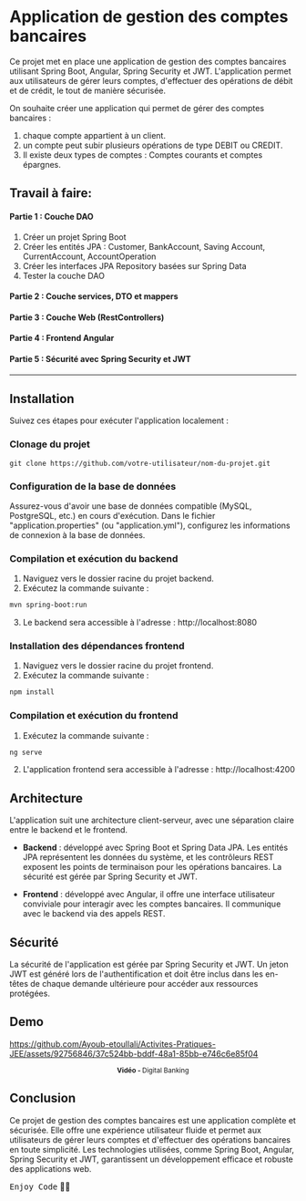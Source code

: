 # Application de gestion des comptes bancaires

Ce projet met en place une application de gestion des comptes bancaires utilisant Spring Boot, Angular, Spring Security et JWT. L'application permet aux utilisateurs de gérer leurs comptes, d'effectuer des opérations de débit et de crédit, le tout de manière sécurisée.

On souhaite créer une application qui permet de gérer des comptes bancaires : 
1) chaque compte appartient à un client. <br>
2) un compte peut subir plusieurs opérations de type DEBIT ou CREDIT. <br>
3) Il existe deux types de comptes : Comptes courants et comptes épargnes. 

## Travail à faire:
#### Partie 1 : Couche DAO 
1. Créer un projet Spring Boot
2. Créer les entités JPA : Customer, BankAccount, Saving Account, CurrentAccount, AccountOperation
3. Créer les interfaces JPA Repository basées sur Spring Data
4. Tester la couche DAO
#### Partie 2 : Couche services, DTO et mappers
#### Partie 3 : Couche Web (RestControllers)
#### Partie 4 : Frontend Angular
#### Partie 5 : Sécurité avec Spring Security et JWT

***

## Installation

Suivez ces étapes pour exécuter l'application localement :

### Clonage du projet

```
git clone https://github.com/votre-utilisateur/nom-du-projet.git
```

### Configuration de la base de données

Assurez-vous d'avoir une base de données compatible (MySQL, PostgreSQL, etc.) en cours d'exécution. Dans le fichier "application.properties" (ou "application.yml"), configurez les informations de connexion à la base de données.

### Compilation et exécution du backend

1. Naviguez vers le dossier racine du projet backend.
2. Exécutez la commande suivante :

```bash
mvn spring-boot:run
```

3. Le backend sera accessible à l'adresse : http://localhost:8080

### Installation des dépendances frontend

1. Naviguez vers le dossier racine du projet frontend.
2. Exécutez la commande suivante :

```bash
npm install
```

### Compilation et exécution du frontend

1. Exécutez la commande suivante :

```bash
ng serve
```

2. L'application frontend sera accessible à l'adresse : http://localhost:4200

## Architecture

L'application suit une architecture client-serveur, avec une séparation claire entre le backend et le frontend.

- **Backend** : développé avec Spring Boot et Spring Data JPA. Les entités JPA représentent les données du système, et les contrôleurs REST exposent les points de terminaison pour les opérations bancaires. La sécurité est gérée par Spring Security et JWT.

- **Frontend** : développé avec Angular, il offre une interface utilisateur conviviale pour interagir avec les comptes bancaires. Il communique avec le backend via des appels REST.

## Sécurité

La sécurité de l'application est gérée par Spring Security et JWT. Un jeton JWT est généré lors de l'authentification et doit être inclus dans les en-têtes de chaque demande ultérieure pour accéder aux ressources protégées.

## Demo
https://github.com/Ayoub-etoullali/Activites-Pratiques-JEE/assets/92756846/37c524bb-bddf-48a1-85bb-e746c6e85f04

<div align="center">
       <p>
       <sup>  <strong>Vidéo - </strong>Digital Banking</sup>
       </p>
</div>

## Conclusion

Ce projet de gestion des comptes bancaires est une application complète et sécurisée. Elle offre une expérience utilisateur fluide et permet aux utilisateurs de gérer leurs comptes et d'effectuer des opérations bancaires en toute simplicité. Les technologies utilisées, comme Spring Boot, Angular, Spring Security et JWT, garantissent un développement efficace et robuste des applications web.

<kbd>Enjoy Code</kbd> 👨‍💻
